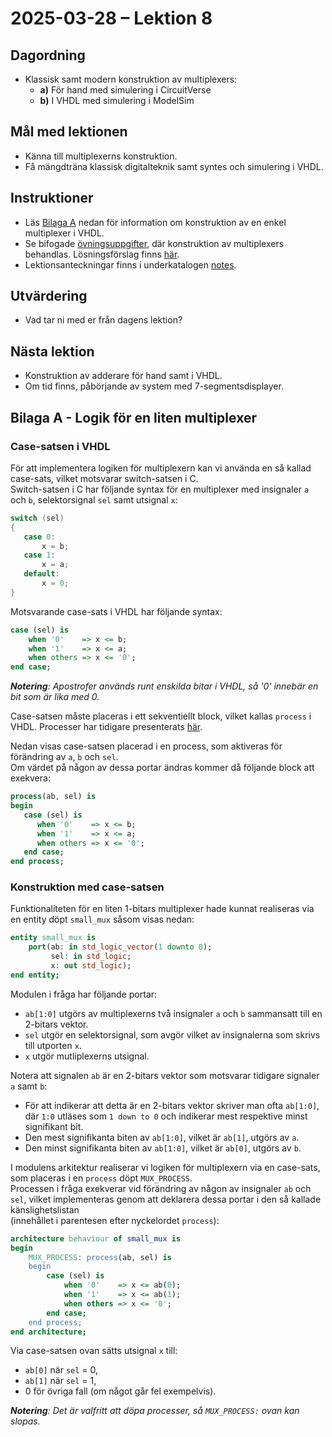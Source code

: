 # 2025-03-28 – Lektion 8

## Dagordning
* Klassisk samt modern konstruktion av multiplexers:
   * **a)** För hand med simulering i CircuitVerse
   * **b)** I VHDL med simulering i ModelSim

## Mål med lektionen
* Känna till multiplexerns konstruktion.
* Få mängdträna klassisk digitalteknik samt syntes och simulering i VHDL.

## Instruktioner
* Läs [Bilaga A](#bilaga-a---logik-för-en-liten-multiplexer) nedan för information om konstruktion av en enkel multiplexer i VHDL.
* Se bifogade [övningsuppgifter](./Övningsuppgifter%202025-03-28.pdf), där konstruktion av multiplexers behandlas. 
Lösningsförslag finns [här](Lösningsförslag%20övningsuppgifter%202025-03-28.pdf).
* Lektionsanteckningar finns i underkatalogen [notes](./notes/README.md).

## Utvärdering
* Vad tar ni med er från dagens lektion?

## Nästa lektion
* Konstruktion av adderare för hand samt i VHDL.
* Om tid finns, påbörjande av system med 7-segmentsdisplayer.

## Bilaga A - Logik för en liten multiplexer

### Case-satsen i VHDL
För att implementera logiken för multiplexern kan vi använda en så kallad case-sats, vilket motsvarar
switch-satsen i C.\
Switch-satsen i C har följande syntax för en multiplexer med insignaler `a` och `b`, selektorsignal `sel`
samt utsignal `x`:

```c
switch (sel)
{
   case 0:
       x = b;
   case 1:
       x = a;
   default:
       x = 0;
}
```

Motsvarande case-sats i VHDL har följande syntax:

```vhdl
case (sel) is
    when '0'    => x <= b;
    when '1'    => x <= a;
    when others => x <= '0';
end case; 
```

***Notering**: Apostrofer används runt enskilda bitar i VHDL, så '0' innebär en bit som är lika med 0.*

Case-satsen måste placeras i ett sekventiellt block, vilket kallas `process` i VHDL. Processer har tidigare
presenterats [här](./../2025-02-28/README.md#process).

Nedan visas case-satsen placerad i en process, som aktiveras för förändring av `a`, `b` och `sel`.\
Om värdet på någon av dessa portar ändras kommer då följande block att exekvera:

```vhdl
process(ab, sel) is
begin
   case (sel) is
      when '0'    => x <= b;
      when '1'    => x <= a;
      when others => x <= '0';
   end case; 
end process;
```

### Konstruktion med case-satsen
Funktionaliteten för en liten 1-bitars multiplexer hade kunnat realiseras via en entity döpt `small_mux` såsom visas nedan:

```vhdl
entity small_mux is
    port(ab: in std_logic_vector(1 downto 0);
         sel: in std_logic;
         x: out std_logic);
end entity;
```

Modulen i fråga har följande portar:
* `ab[1:0]` utgörs av multiplexerns två insignaler `a` och `b` sammansatt till en 2-bitars vektor.
* `sel` utgör en selektorsignal, som avgör vilket av insignalerna som skrivs till utporten `x`.
* `x` utgör mutliplexerns utsignal.

Notera att signalen `ab` är en 2-bitars vektor som motsvarar tidigare signaler `a` samt `b`:
* För att indikerar att detta är en 2-bitars vektor skriver man ofta `ab[1:0]`, där `1:0` utläses som 
`1 down to 0` och indikerar mest respektive minst signifikant bit.
* Den mest signifikanta biten av `ab[1:0]`, vilket är `ab[1]`, utgörs av `a`.
* Den minst signifikanta biten av `ab[1:0]`, vilket är `ab[0]`, utgörs av `b`.

I modulens arkitektur realiserar vi logiken för multiplexern via en case-sats, som placeras i en `process` döpt `MUX_PROCESS`.\
Processen i fråga exekverar vid förändring av någon av insignaler `ab` och `sel`, vilket implementeras genom 
att deklarera dessa portar i den så kallade känslighetslistan\
(innehållet i parentesen efter nyckelordet `process`):

```vhdl
architecture behaviour of small_mux is
begin
    MUX_PROCESS: process(ab, sel) is
    begin
        case (sel) is
            when '0'    => x <= ab(0);
            when '1'    => x <= ab(1);
            when others => x <= '0';
        end case;
    end process;
end architecture;
```

Via case-satsen ovan sätts utsignal `x` till:
   * `ab[0]` när `sel` = 0, 
   * `ab[1]` när `sel` = 1, 
   * 0 för övriga fall (om något går fel exempelvis).  

***Notering**: Det är valfritt att döpa processer, så `MUX_PROCESS:` ovan kan slopas.*